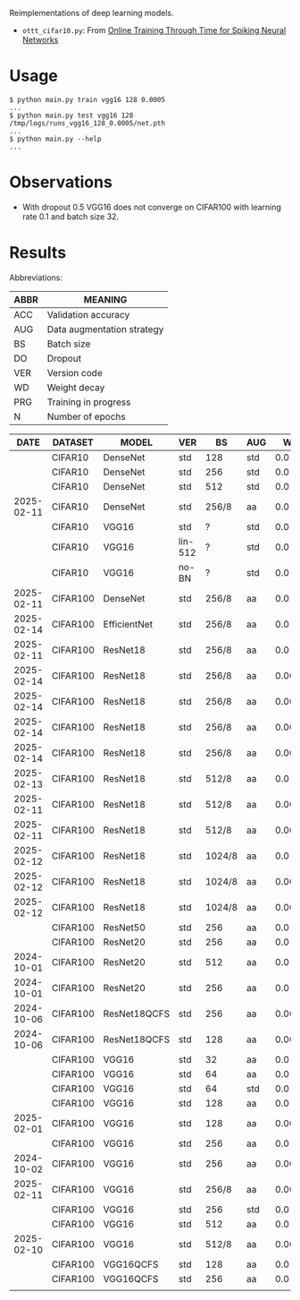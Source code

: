 Reimplementations of deep learning models.

* `ottt_cifar10.py`: From [Online Training Through Time for Spiking Neural Networks](https://arxiv.org/abs/2210.04195)

# Usage

    $ python main.py train vgg16 128 0.0005
    ...
    $ python main.py test vgg16 128 /tmp/logs/runs_vgg16_128_0.0005/net.pth
    ...
    $ python main.py --help
    ...


# Observations

* With dropout 0.5 VGG16 does not converge on CIFAR100 with learning rate 0.1 and batch
  size 32.

# Results

Abbreviations:

| ABBR | MEANING                    |
|------|----------------------------|
| ACC  | Validation accuracy        |
| AUG  | Data augmentation strategy |
| BS   | Batch size                 |
| DO   | Dropout                    |
| VER  | Version code               |
| WD   | Weight decay               |
| PRG  | Training in progress       |
| N    | Number of epochs           |


| DATE       | DATASET  | MODEL        | VER     | BS     | AUG | WD     | DO  | N   | SEED | ACC  | PRG |
|------------|----------|--------------|---------|--------|-----|--------|-----|-----|------|------|-----|
|            | CIFAR10  | DenseNet     | std     | 128    | std | 0.0    |     |     |      | 94.9 | n   |
|            | CIFAR10  | DenseNet     | std     | 256    | std | 0.0    |     |     |      | 94.6 | n   |
|            | CIFAR10  | DenseNet     | std     | 512    | std | 0.0    |     |     |      | 93.8 | n   |
| 2025-02-11 | CIFAR10  | DenseNet     | std     | 256/8  | aa  | 0.0    | 0.0 | 443 | 1003 | 96.4 | n   |
|            | CIFAR10  | VGG16        | std     | ?      | std | 0.0    | 0.5 |     |      | 93.6 | n   |
|            | CIFAR10  | VGG16        | lin-512 | ?      | std | 0.0    | 0.5 |     |      | 92.1 | n   |
|            | CIFAR10  | VGG16        | no-BN   | ?      | std | 0.0    | 0.5 |     |      | 92.6 | n   |
| 2025-02-11 | CIFAR100 | DenseNet     | std     | 256/8  | aa  | 0.0    | 0.0 | 415 | 1007 | 78.4 | n   |
| 2025-02-14 | CIFAR100 | EfficientNet | std     | 256/8  | aa  | 0.0    | 0.0 | 251 | 1010 | 46.8 | y   |
| 2025-02-11 | CIFAR100 | ResNet18     | std     | 256/8  | aa  | 0.0    | 0.0 | 731 | 1004 | 76.7 | n   |
| 2025-02-14 | CIFAR100 | ResNet18     | std     | 256/8  | aa  | 0.0004 | 0.0 | 908 | 1012 | 77.1 | n   |
| 2025-02-14 | CIFAR100 | ResNet18     | std     | 256/8  | aa  | 0.0005 | 0.0 | 765 | 1010 | 77.7 | n   |
| 2025-02-14 | CIFAR100 | ResNet18     | std     | 256/8  | aa  | 0.0005 | 0.0 | 923 | 1011 | 77.7 | n   |
| 2025-02-14 | CIFAR100 | ResNet18     | std     | 256/8  | aa  | 0.0010 | 0.0 | 637 | 1015 | 75.0 | n   |
| 2025-02-13 | CIFAR100 | ResNet18     | std     | 512/8  | aa  | 0.0    | 0.0 | 636 | 1010 | 76.2 | n   |
| 2025-02-11 | CIFAR100 | ResNet18     | std     | 512/8  | aa  | 0.0005 | 0.0 | 555 | 1003 | 77.3 | n   |
| 2025-02-11 | CIFAR100 | ResNet18     | std     | 512/8  | aa  | 0.0010 | 0.0 | 619 | 1010 | 76.8 | n   |
| 2025-02-12 | CIFAR100 | ResNet18     | std     | 1024/8 | aa  | 0.0    | 0.0 | 572 | 1010 | 75.6 | n   |
| 2025-02-12 | CIFAR100 | ResNet18     | std     | 1024/8 | aa  | 0.0010 | 0.0 | 771 | 1010 | 77.2 | n   |
| 2025-02-12 | CIFAR100 | ResNet18     | std     | 1024/8 | aa  | 0.0020 | 0.0 | 554 | 1010 | 74.2 | n   |
|            | CIFAR100 | ResNet50     | std     | 256    | aa  | 0.0    |     |     |      | 47.8 | n   |
|            | CIFAR100 | ResNet20     | std     | 256    | aa  | 0.0    |     |     | 1001 | 67.2 | n   |
| 2024-10-01 | CIFAR100 | ResNet20     | std     | 512    | aa  | 0.0    | 0.0 |     | 1001 | 69.1 | n   |
| 2024-10-01 | CIFAR100 | ResNet20     | std     | 256    | aa  | 0.0    | 0.0 |     | 1001 | 69.4 | n   |
| 2024-10-06 | CIFAR100 | ResNet18QCFS | std     | 256    | aa  | 0.0005 | 0.0 |     | 1001 | 79.8 | n   |
| 2024-10-06 | CIFAR100 | ResNet18QCFS | std     | 128    | aa  | 0.0005 | 0.0 |     | 1001 | 80.3 | n   |
|            | CIFAR100 | VGG16        | std     | 32     | aa  | 0.0    | 0.0 |     | 1001 | 74.9 | n   |
|            | CIFAR100 | VGG16        | std     | 64     | aa  | 0.0    | 0.5 |     | 1001 | 69.1 | n   |
|            | CIFAR100 | VGG16        | std     | 64     | std | 0.0    | 0.5 |     |      | 71.7 | n   |
|            | CIFAR100 | VGG16        | std     | 128    | aa  | 0.0    | 0.5 |     | 1001 | 75.4 | n   |
| 2025-02-01 | CIFAR100 | VGG16        | std     | 128    | aa  | 0.0005 | 0.0 |     | 1001 | 77.4 | n   |
|            | CIFAR100 | VGG16        | std     | 256    | aa  | 0.0    | 0.5 |     |      | 74.7 | n   |
| 2024-10-02 | CIFAR100 | VGG16        | std     | 256    | aa  | 0.0005 | 0.0 |     | 1001 | 77.6 | n   |
| 2025-02-11 | CIFAR100 | VGG16        | std     | 256/8  | aa  | 0.0004 | 0.0 | 600 | 1003 | 74.3 | n   |
|            | CIFAR100 | VGG16        | std     | 256    | std | 0.0    | 0.5 |     |      | 70.7 | n   |
|            | CIFAR100 | VGG16        | std     | 512    | aa  | 0.0    | 0.0 |     | 1001 | 72.9 | n   |
| 2025-02-10 | CIFAR100 | VGG16        | std     | 512/8  | aa  | 0.0005 | 0.0 |     | 1001 | 73.4 | n   |
|            | CIFAR100 | VGG16QCFS    | std     | 128    | aa  | 0.0    | 0.0 |     | 1001 | 53.9 | n   |
|            | CIFAR100 | VGG16QCFS    | std     | 256    | aa  | 0.0    | 0.5 |     | 1001 | 72.0 | n   |
|            |          |              |         |        |     |        |     |     |      |      |     |
